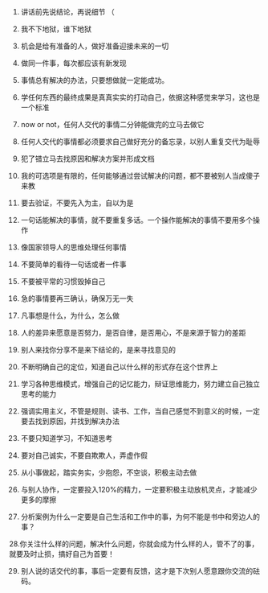 1. 讲话前先说结论，再说细节  （

2. 我不下地狱，谁下地狱  

3. 机会是给有准备的人，做好准备迎接未来的一切  

4. 做同一件事，每次都应该有新发现  

5. 事情总有解决的办法，只要想做就一定能成功。  

6. 学任何东西的最终成果是真真实实的打动自己，依据这种感觉来学习，这也是一个标准  
 
7. now or not，任何人交代的事情二分钟能做完的立马去做它  

8. 任何人交代的事情都必须要求自己做好充分的备忘录，以别人重复交代为耻辱  

9. 犯了错立马去找原因和解决方案并形成文档  

10. 我的可选项是有限的，任何能够通过尝试解决的问题，都不要被别人当成傻子来教  

11. 要去验证，不要先入为主，自以为是  

12. 一句话能解决的事情，就不要重复多话。一个操作能解决的事情不要用多个操作  
 
13. 像国家领导人的思维处理任何事情  

14. 不要简单的看待一句话或者一件事  

15. 不要被平常的习惯毁掉自己  

16. 急的事情要再三确认，确保万无一失  

17. 凡事想是什么，为什么，怎么做  

18. 人的差异来愿意是否努力，是否自律，是否用心，不是来源于智力的差距  

19. 别人来找你分享不是来下结论的，是来寻找意见的  

20. 不断明确自己的定位，知道自己以什么样的形式存在这个世界上  

21. 学习各种思维模式，增强自己的记忆能力，辩证思维能力，努力建立自己独立思考的能力  

22. 强调实用主义，不管是规则、读书、工作，当自己感觉不到意义的时候，一定要去找到原因，并找到解决办法  

23. 不要只知道学习，不知道思考  

24. 要对自己诚实，不要自欺欺人，弄虚作假 

25. 从小事做起，踏实务实，少抱怨，不空谈，积极主动去做  

26.  与别人协作，一定要投入120%的精力，一定要积极主动放机灵点，才能减少更多的摩擦  

27. 分析案例为什么一定要是自己生活和工作中的事，为何不能是书中和旁边人的事？  

28.你关注什么样的问题，解决什么问题，你就会成为什么样的人，管不了的事，就要及时止损，搞好自己为首要！  

29. 别人说的话交代的事，事后一定要有反馈，这才是下次别人愿意跟你交流的砝码。  




  






